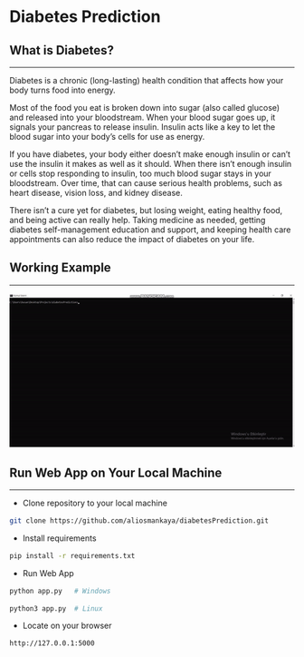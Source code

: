 # Diabetes Prediction 

## What is Diabetes?

--- 

Diabetes is a chronic (long-lasting) health condition that affects how your body turns food into energy.

Most of the food you eat is broken down into sugar (also called glucose) and released into your bloodstream. When your blood sugar goes up, it signals your pancreas to release insulin. Insulin acts like a key to let the blood sugar into your body’s cells for use as energy.

If you have diabetes, your body either doesn’t make enough insulin or can’t use the insulin it makes as well as it should. When there isn’t enough insulin or cells stop responding to insulin, too much blood sugar stays in your bloodstream. Over time, that can cause serious health problems, such as heart disease, vision loss, and kidney disease.

There isn’t a cure yet for diabetes, but losing weight, eating healthy food, and being active can really help. Taking medicine as needed, getting diabetes self-management education and support, and keeping health care appointments can also reduce the impact of diabetes on your life.

## Working Example

---

![](example.gif)

## Run Web App on Your Local Machine

---

* Clone repository to your local machine
```bash
git clone https://github.com/aliosmankaya/diabetesPrediction.git
```
* Install requirements
```bash
pip install -r requirements.txt
```
* Run Web App
```bash
python app.py   # Windows 
```
```bash
python3 app.py  # Linux
```
* Locate on your browser
```
http://127.0.0.1:5000
```